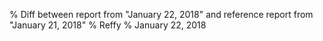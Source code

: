 % Diff between report from "January 22, 2018" and reference report from "January 21, 2018"
% Reffy
% January 22, 2018


